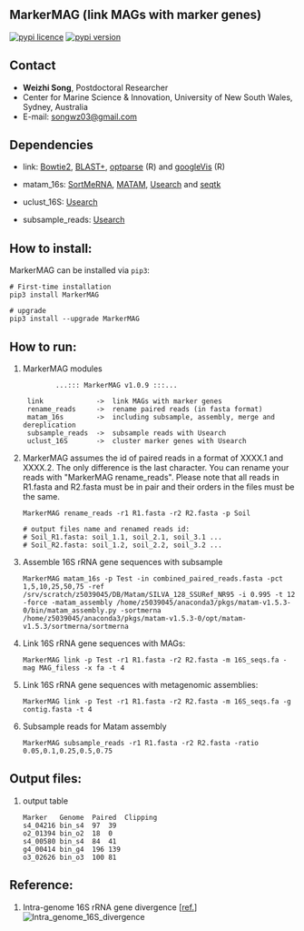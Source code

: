 
## MarkerMAG (link MAGs with marker genes)

[![pypi licence](https://img.shields.io/pypi/l/MarkerMAG.svg)](https://opensource.org/licenses/gpl-3.0.html)
[![pypi version](https://img.shields.io/pypi/v/MarkerMAG.svg)](https://pypi.python.org/pypi/MarkerMAG) 


Contact
---

+ **Weizhi Song**, Postdoctoral Researcher
+ Center for Marine Science & Innovation, University of New South Wales, Sydney, Australia
+ E-mail: songwz03@gmail.com


Dependencies
---
 
+ link: 
  [Bowtie2](http://bowtie-bio.sourceforge.net/bowtie2/index.shtml),
  [BLAST+](https://blast.ncbi.nlm.nih.gov/Blast.cgi?PAGE_TYPE=BlastDocs&DOC_TYPE=Download),
  [optparse](https://cran.r-project.org/web/packages/optparse/index.html) (R) and 
  [googleVis](https://cran.r-project.org/web/packages/googleVis/index.html) (R)

+ matam_16s: 
  [SortMeRNA](https://github.com/biocore/sortmerna), 
  [MATAM](https://github.com/bonsai-team/matam),
  [Usearch](https://www.drive5.com/usearch/) and 
  [seqtk](https://github.com/lh3/seqtk)

+ uclust_16S: 
  [Usearch](https://www.drive5.com/usearch/)

+ subsample_reads: 
  [Usearch](https://www.drive5.com/usearch/)


How to install:
---

MarkerMAG can be installed via `pip3`:

    # First-time installation
    pip3 install MarkerMAG
        
    # upgrade
    pip3 install --upgrade MarkerMAG


How to run:
---
1. MarkerMAG modules
 
               ...::: MarkerMAG v1.0.9 :::...

        link             ->  link MAGs with marker genes
        rename_reads     ->  rename paired reads (in fasta format) 
        matam_16s        ->  including subsample, assembly, merge and dereplication
        subsample_reads  ->  subsample reads with Usearch
        uclust_16S       ->  cluster marker genes with Usearch

1. MarkerMAG assumes the id of paired reads in a format of XXXX.1 and XXXX.2. The only difference is the last character.
You can rename your reads with "MarkerMAG rename_reads". 
Please note that all reads in R1.fasta and R2.fasta must be in pair and their orders in the files must be the same.

       MarkerMAG rename_reads -r1 R1.fasta -r2 R2.fasta -p Soil
        
       # output files name and renamed reads id:
       # Soil_R1.fasta: soil_1.1, soil_2.1, soil_3.1 ...
       # Soil_R2.fasta: soil_1.2, soil_2.2, soil_3.2 ...

1. Assemble 16S rRNA gene sequences with subsample

       MarkerMAG matam_16s -p Test -in combined_paired_reads.fasta -pct 1,5,10,25,50,75 -ref /srv/scratch/z5039045/DB/Matam/SILVA_128_SSURef_NR95 -i 0.995 -t 12 -force -matam_assembly /home/z5039045/anaconda3/pkgs/matam-v1.5.3-0/bin/matam_assembly.py -sortmerna /home/z5039045/anaconda3/pkgs/matam-v1.5.3-0/opt/matam-v1.5.3/sortmerna/sortmerna

1. Link 16S rRNA gene sequences with MAGs: 

       MarkerMAG link -p Test -r1 R1.fasta -r2 R2.fasta -m 16S_seqs.fa -mag MAG_filess -x fa -t 4

1. Link 16S rRNA gene sequences with metagenomic assemblies: 

       MarkerMAG link -p Test -r1 R1.fasta -r2 R2.fasta -m 16S_seqs.fa -g contig.fasta -t 4
    
1. Subsample reads for Matam assembly

       MarkerMAG subsample_reads -r1 R1.fasta -r2 R2.fasta -ratio 0.05,0.1,0.25,0.5,0.75


Output files:
---

1. output table

       Marker	Genome	Paired	Clipping
       s4_04216	bin_s4	97	39
       o2_01394	bin_o2	18	0
       s4_00580	bin_s4	84	41
       g4_00414	bin_g4	196	139
       o3_02626	bin_o3	100	81


Reference: 
---

1. Intra-genome 16S rRNA gene divergence [[ref.](https://doi.org/10.1371/journal.pone.0057923)]
![Intra_genome_16S_divergence](images/Intra_genome_16S_divergence.png) 

